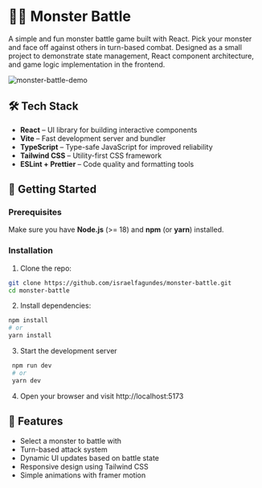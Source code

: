 # 🧟‍♂️ Monster Battle

A simple and fun monster battle game built with React. Pick your monster and face off against others in turn-based combat. Designed as a small project to demonstrate state management, React component architecture, and game logic implementation in the frontend.

![monster-battle-demo]("https://github.com/israelfagundes/monster-battle/blob/master/.github/battle-demo.gif")

## 🛠️ Tech Stack

- **React** – UI library for building interactive components
- **Vite** – Fast development server and bundler
- **TypeScript** – Type-safe JavaScript for improved reliability
- **Tailwind CSS** – Utility-first CSS framework
- **ESLint + Prettier** – Code quality and formatting tools

## 🚀 Getting Started

### Prerequisites

Make sure you have **Node.js** (>= 18) and **npm** (or **yarn**) installed.

### Installation

1. Clone the repo:

```bash
git clone https://github.com/israelfagundes/monster-battle.git
cd monster-battle
```

2. Install dependencies:

```bash
npm install
# or
yarn install
```

3. Start the development server

```bash
 npm run dev
 # or
 yarn dev
```

4. Open your browser and visit http://localhost:5173

## 📸 Features

- Select a monster to battle with
- Turn-based attack system
- Dynamic UI updates based on battle state
- Responsive design using Tailwind CSS
- Simple animations with framer motion

